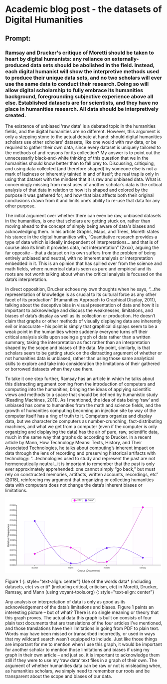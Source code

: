 # Academic blog post - the datasets of Digital Humanities


## Prompt:
### Ramsay and Drucker's critique of Moretti should be taken to heart by digital humanists: any reliance on externally-produced data sets should be abolished in the field. Instead, each digital humanist will show the interpretive methods used to produce their unique data sets, and no two scholars will ever use the same data to conduct their research. Doing so will allow digital scholarship to fully embrace its humanities background, foregrounding subjective experience above all else. Established datasets are for scientists, and they have no place in humanities research. All data should be interpretively created.




The existence of unbiased 'raw data' is a debated topic in the humanities fields, and the digital humanities are no different. However, this argument is only a stepping stone to the actual debate at hand: should digital humanities scholars use other scholars' datasets, like one would with raw data, or be required to gather their own data, since every dataset is uniquely tailored to the methods of and reasons for its collection? My answer is to point out the unnecessarily black-and-white thinking of this question that we in the humanities should know better than to fall prey to. Discussing, critiquing, and using data collected (and therefore shaped) by someone else is not a mark of laziness or inherently tainted in and of itself; the real trap is only in using that dataset with the mindset that it is raw and unbiased data. What is concerningly missing from most uses of another scholar’s data is the critical analysis of that data in relation to how it is shaped and colored by the purpose it was gathered for, and how that bias affects both their original conclusions drawn from it and limits one’s ability to re-use that data for any other purpose.

The initial argument over whether there can even be raw, unbiased datasets in the humanities, is one that scholars are getting stuck on, rather than moving ahead to the concept of simply being aware of data's biases and acknowledging them. In his article Graphs, Maps, and Trees, Moretti states his stance in the digital humanities with, “Quantitative research provides a type of data which is ideally independent of interpretations… and that is of course also its limit: it provides data, not interpretation” (2xxx), arguing the far opposite – that a dataset on its own suffers from the problem of being entirely unbiased and neutral, with no inherent analysis or interpretation embedded in it. This is an opinion that has spilled over from the science and math fields, where numerical data is seen as pure and empirical and its roots are not worth talking about when the critical analysis is focused on the data’s interpretation. 

In direct opposition, Drucker echoes my own thoughts when he says, “…the representation of knowledge is as crucial to its cultural force as any other facet of its production” (Humanities Approach to Graphical Display, 2011), talking about the deceptive bias in visual presentation of data and how it is important to acknowledge and discuss the weaknesses, limitations, and biases of data’s display as well as its collection or production. He doesn’t claim that graphs or other methods of visually displaying data are inherently evil or inaccurate – his point is simply that graphical displays seem to be a weak point in the humanities where suddenly everyone turns off their critical analysis skills upon seeing a graph of data rather than a written summary, taking the interpretation as fact rather than an interpretation shaped by the scope and biases of the data. My point, similarly, is that scholars seem to be getting stuck on the distracting argument of whether or not humanities data is unbiased, rather than using those same analytical skills to explore and take into consideration the limitations of their gathered or borrowed datasets when they use them.

To take it one step further, Ramsay has an article in which he talks about this distracting argument coming from the introduction of computers and computing into the humanities, bringing the ideas of applying scientific views and methods to a space that should be defined by humanistic study (Reading Machines, 2011). As I mentioned, the idea of data being ‘raw’ and unbiased has come to humanities from the math and science fields, and the growth of humanities computing becoming an injection site by way of the computer itself has a ring of truth to it. Computers organize and display data, but we characterize computers as number-crunching, fact-distributing machines, and what we get from a computer (even if the computer is only organizing and displaying the data) has the air of pure, raw, scientific data, much in the same way that graphs do according to Drucker. In a recent article by Mann, How Technology Means: Texts, History, and Their Associated Technologies, he talks about computing’s inherent impact on data through the lens of recording and preserving historical artifacts with technology: “…technologies used to study and represent the past are not hermeneutically neutral…it is important to remember that the past is only ever approximately apprehended: one cannot simply “go back,” but must rely on constructed memories, artifacts, written accounts, recordings, etc” (2018), reinforcing my argument that organizing or collecting humanities data with computers does not change the data’s inherent biases or limitations.


![](images/blog_voyant.PNG)

Figure 1 {: style="text-align: center"}
Use of the words data* (including datasets, etc) vs criti* (including critical, criticism, etc) in Moretti, Drucker, Ramsay, and Mann (using voyant-tools.org)
{: style="text-align: center"}


Any analysis or interpretation of data is only as good as its acknowledgement of the data’s limitations and biases. Figure 1 paints an interesting picture – but of what? There is no single meaning or theory that this graph proves. The actual data this graph is built on consists of four plain text documents that are translations of the four articles I’ve mentioned, and those translations have their limitations in going from PDF to plain text. Words may have been missed or transcribed incorrectly, or used in ways that my wildcard search wasn’t equipped to include. Just like those things are important for me to mention when I use this graph, it would be important for another scholar to mention those limitations and biases if using my graph in their own article – and just so, it is important to acknowledge them still if they were to use my ‘raw data’ text files in a graph of their own. The argument of whether humanities data can be raw or not is misleading when, as humanities scholars, we simply need to remember our roots and be transparent about the scope and biases of our data.

